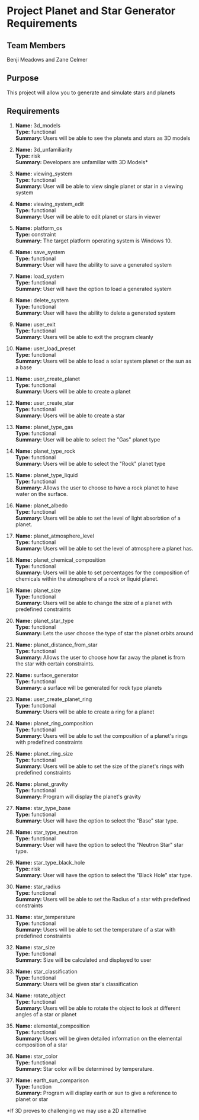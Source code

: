 # Project Planet and Star Generator Requirements
                                           
## Team Members

Benji Meadows and Zane Celmer

## Purpose

This project will allow you to generate and simulate stars and planets

## Requirements
    
 1.  **Name:** 3d_models\
        **Type:** functional\
        **Summary:** Users will be able to see the planets and stars as 3D models
        
 1.  **Name:** 3d_unfamiliarity\
        **Type:** risk\
        **Summary:** Developers are unfamiliar with 3D Models*
	
 1.  **Name:** viewing_system\
        **Type:** functional\
        **Summary:** User will be able to view single planet or star in a viewing system

 1.  **Name:** viewing_system_edit\
        **Type:** functional\
        **Summary:** User will be able to edit planet or stars in viewer
       
 1.  **Name:** platform_os\
        **Type:** constraint\
        **Summary:** The target platform operating system is Windows 10.
       
 1.  **Name:** save_system\
        **Type:** functional\
        **Summary:** User will have the ability to save a generated system
       
 1.  **Name:** load_system\
        **Type:** functional\
        **Summary:** User will have the option to load a generated system
       
 1.  **Name:** delete_system\
        **Type:** functional\
        **Summary:** User will have the ability to delete a generated system
	 
 1.  **Name:** user_exit\
        **Type:** functional\
        **Summary:** Users will be able to exit the program cleanly
	
 1.  **Name:** user_load_preset\
        **Type:** functional\
        **Summary:** Users will be able to load a solar system planet or the sun as a base
	
 1.  **Name:** user_create_planet\
        **Type:** functional\
        **Summary:** Users will be able to create a planet
	
1.  **Name:** user_create_star\
        **Type:** functional\
        **Summary:** Users will be able to create a star
	
 1. **Name:** planet_type_gas\
        **Type:** functional\
        **Summary:** User will be able to select the "Gas" planet type
	
 1. **Name:** planet_type_rock\
        **Type:** functional\
        **Summary:** Users will be able to select the "Rock" planet type
	
 1. **Name:** planet_type_liquid\
        **Type:** functional\
        **Summary:** Allows the user to choose to have a rock planet to have water on the surface.

 1. **Name:** planet_albedo\
        **Type:** functional\
        **Summary:** Users will be able to set the level of light absorbtion of a planet.
 
 1. **Name:** planet_atmosphere_level\
        **Type:** functional\
        **Summary:** Users will be able to set the level of atmosphere a planet has.
        
 1. **Name:** planet_chemical_composition\
        **Type:** functional\
        **Summary:** Users will be able to set percentages for the composition of chemicals within the atmosphere of a rock or liquid planet.
        
 1. **Name:** planet_size\
        **Type:** functional\
        **Summary:** Users will be able to change the size of a planet with predefined constraints
	
 1. **Name:** planet_star_type\
        **Type:** functional\
        **Summary:** Lets the user choose the type of star the planet orbits around
	
 1. **Name:** planet_distance_from_star\
        **Type:** functional\
        **Summary:** Allows the user to choose how far away the planet is from the star with certain constraints.
	
 1. **Name:** surface_generator\
        **Type:** functional\
        **Summary:** a surface will be generated for rock type planets
	
 1.  **Name:** user_create_planet_ring\
        **Type:** functional\
        **Summary:** Users will be able to create a ring for a planet 
        
 1. **Name:** planet_ring_composition\
        **Type:** functional\
        **Summary:** Users will be able to set the composition of a planet's rings with predefined constraints
        
 1. **Name:** planet_ring_size\
        **Type:** functional\
        **Summary:** Users will be able to set the size of the planet's rings with predefined constraints
	
 1. **Name:** planet_gravity\
        **Type:** functional\
        **Summary:** Program will display the planet's gravity
	
1. **Name:** star_type_base\
       **Type:** functional\
       **Summary:** User will have the option to select the "Base" star type.
       
 1. **Name:** star_type_neutron\
        **Type:** functional\
        **Summary:** User will have the option to select the "Neutron Star" star type.

 1. **Name:** star_type_black_hole\
        **Type:** risk\
        **Summary:** User will have the option to select the "Black Hole" star type.
        
 1. **Name:** star_radius\
        **Type:** functional\
        **Summary:** Users will be able to set the Radius of a star with predefined constraints
        
 1. **Name:** star_temperature\
        **Type:** functional\
        **Summary:** Users will be able to set the temperature of a star with predefined constraints
        
 1. **Name:** star_size\
        **Type:** functional\
        **Summary:** Size will be calculated and displayed to user
        
 1. **Name:** star_classification\
        **Type:** functional\
        **Summary:** Users will be given star's classification
	
 1. **Name:** rotate_object\
        **Type:** functional\
        **Summary:** Users will be able to rotate the object to look at different angles of a star or planet
        
 1. **Name:** elemental_composition\
	**Type:** functional\
	**Summary:** Users will be given detailed information on the elemental composition of a star
	
 1. **Name:** star_color\
	**Type:** functional\
	**Summary:** Star color will be determined by temperature.
			
 1. **Name:** earth_sun_comparison\
	**Type:** function\
	**Summary:** Program will display earth or sun to give a reference to planet or star
	
*If 3D proves to challenging we may use a 2D alternative


